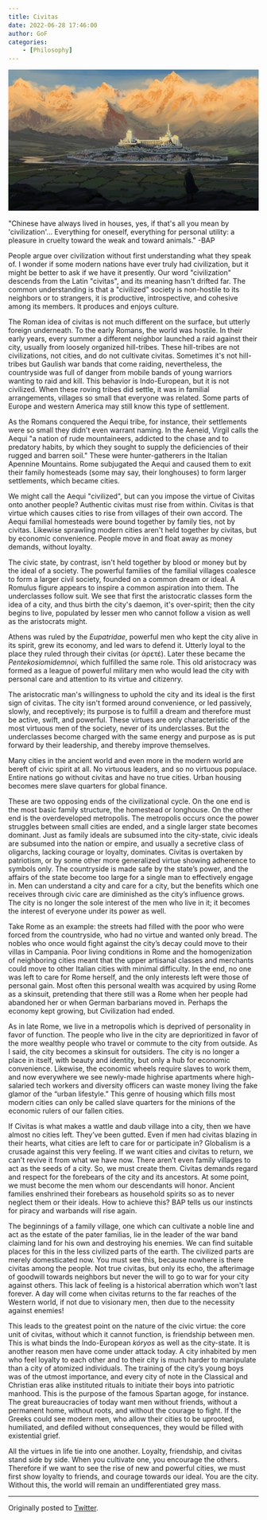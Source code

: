 ```yaml
---
title: Civitas
date: 2022-06-28 17:46:00
author: GoF
categories: 
	- [Philosophy]
---
```


![Gondolin by spartank42 on DevianArt](Civitas/Gondolin.jpg)

"Chinese have always lived in houses, yes, if that's all you mean by 'civilization'... Everything for oneself, everything for personal utility: a pleasure in cruelty toward the weak and toward animals." -BAP

People argue over civilization without first understanding what they speak of. I wonder if some modern nations have ever truly had civilization, but it might be better to ask if we have it presently. Our word "civilization" descends from the Latin "civitas", and its meaning hasn't drifted far. The common understanding is that a "civilized" society is non-hostile to its neighbors or to strangers, it is productive, introspective, and cohesive among its members. It produces and enjoys culture.

The Roman idea of civitas is not much different on the surface, but utterly foreign underneath. To the early Romans, the world was hostile. In their early years, every summer a different neighbor launched a raid against their city, usually from loosely organized hill-tribes. These hill-tribes are not civilizations, not cities, and do not cultivate civitas. Sometimes it's not hill-tribes but Gaulish war bands that come raiding, nevertheless, the countryside was full of danger from mobile bands of young warriors wanting to raid and kill. This behavior is Indo-European, but it is not civilized. When these roving tribes did
settle, it was in familial arrangements, villages so small that everyone was related. Some parts of Europe and western America may still know this type of settlement.

As the Romans conquered the Aequi tribe, for instance, their settlements were so small they didn't even warrant naming. In the Aeneid, Virgil calls the Aequi "a nation of rude mountaineers, addicted to the chase and to predatory habits, by which they sought to supply the deficiencies of their rugged and barren soil." These were hunter-gatherers in the Italian Apennine Mountains. Rome subjugated the Aequi and caused them to exit their family homesteads (some may say, their longhouses) to form larger settlements, which became cities.

We might call the Aequi "civilized", but can you impose the virtue of Civitas onto another people? Authentic civitas must rise from within. Civitas is that virtue which causes cities to rise from villages of their own accord. The Aequi familial homesteads were bound together by family ties, not by civitas. Likewise sprawling modern cities aren't held together by civitas, but by economic convenience. People move in and float away as money demands, without loyalty.

The civic state, by contrast, isn't held together by blood or money but by the ideal of a society. The powerful families of the familial villages coalesce to form a larger civil society, founded on a common dream or ideal. A Romulus figure appears to inspire a common aspiration into them. The underclasses follow suit. We see that first the aristocratic classes form the idea of a city, and thus birth the city's daemon, it's over-spirit; then the city begins to live, populated by lesser men who cannot follow a vision as well as the aristocrats might.

Athens was ruled by the *Eupatridae*, powerful men who kept the city alive in its spirit, grew its economy, and led wars to defend it. Utterly loyal to the place they ruled through their civitas (or άρετέ). Later these became the *Pentekosiomidemnoi*, which fulfilled the same role. This old aristocracy was formed as a league of powerful military men who would lead the city with personal care and attention to its virtue and citizenry.

The aristocratic man's willingness to uphold the city and its ideal is the first sign of civitas. The city isn't formed around convenience, or led passively, slowly, and receptively; its purpose is to fulfill a dream and therefore must be active, swift, and powerful. These virtues are only characteristic of the most virtuous men of the society, never of its underclasses. But the underclasses become charged with the same energy and purpose as is put forward by their leadership, and thereby improve themselves.

Many cities in the ancient world and even more in the modern world are bereft of civic spirit at all. No virtuous leaders, and so no virtuous populace. Entire nations go without civitas and have no true cities. Urban housing becomes mere slave quarters for global finance.

These are two opposing ends of the civilizational cycle. On the one end is the most basic family structure, the homestead or longhouse. On the other end is the overdeveloped metropolis. The metropolis occurs once the power struggles between small cities are ended, and a single larger state becomes dominant. Just as family ideals are subsumed into the city-state, civic ideals are subsumed into the nation or empire, and usually a secretive class of oligarchs, lacking courage or loyalty, dominates. Civitas is overtaken by patriotism, or by some other more generalized virtue showing adherence to symbols only. The countryside is made safe by the state’s power, and the affairs of the state become too large for a single man to effectively engage in. Men can understand a city and care for a city, but the benefits which one receives through civic care are diminished as the city’s influence grows. The city is no longer the sole interest of the men who live in it; it becomes the interest of everyone under its power as well.

Take Rome as an example: the streets had filled with the poor who were forced from the countryside, who had no virtue and wanted only bread. The nobles who once would fight against the city’s decay could move to their villas in Campania. Poor living conditions in Rome and the homogenization of neighboring cities meant that the upper artisanal classes and merchants could move to other Italian cities with minimal difficulty. In the end, no one was left to care for Rome herself, and the only interests left were those of personal gain. Most often this personal wealth was acquired by using Rome as a skinsuit, pretending that there still was a Rome when her people had abandoned her or when German barbarians moved in. Perhaps the economy kept growing, but Civilization had ended.

As in late Rome, we live in a metropolis which is deprived of personality in favor of function. The people who live in the city are deprioritized in favor of the more wealthy people who travel or commute to the city from outside. As I said, the city becomes a skinsuit for outsiders. The city is no longer a place in itself, with beauty and identity, but only a hub for economic convenience. Likewise, the economic wheels require slaves to work them, and now everywhere we see newly-made highrise apartments where high-salaried tech workers and diversity officers can waste money living the fake glamor of the “urban lifestyle.” This genre of housing which fills most modern cities can only be called slave quarters for the minions of the economic rulers of our fallen cities.

If Civitas is what makes a wattle and daub village into a city, then we have almost no cities left. They’ve been gutted. Even if men had civitas blazing in their hearts, what cities are left to care for or participate in? Globalism is a crusade against this very feeling. If we want cities and civitas to return, we can't revive it from what we have now. There aren’t even family villages to act as the seeds of a city. So, we must create them. Civitas demands regard and respect for the forebears of the city and its ancestors. At some point, we must become the men whom our descendants will honor. Ancient families enshrined their forebears as household spirits so as to never neglect them or their ideals. How to achieve this? BAP tells us our instincts for piracy and warbands will rise again.

The beginnings of a family village, one which can cultivate a noble line and act as the estate of the pater familias, lie in the leader of the war band claiming land for his own and destroying his enemies. We can find suitable places for this in the less civilized parts of the earth. The civilized parts are merely domesticated now. You must see this, because nowhere is there civitas among the people. Not true civitas, but only its echo, the afterimage of goodwill towards neighbors but never the will to go to war for your city against others. This lack of feeling is a historical aberration which won't last forever. A day will come when civitas returns to the far reaches of the Western world, if not due to visionary men, then due to the necessity against enemies!

This leads to the greatest point on the nature of the civic virtue: the core unit of civitas, without which it cannot function, is friendship between men. This is what binds the Indo-European *kóryos* as well as the city-state. It is another reason men have come under attack today. A city inhabited by men who feel loyalty to each other and to their city is much harder to manipulate than a city of atomized individuals. The training of the city’s young boys was of the utmost importance, and every city of note in the Classical and Christian eras alike instituted rituals to initiate their boys into patriotic manhood. This is the purpose of the famous Spartan agoge, for instance. The great bureaucracies of today want men without friends, without a permanent home, without roots, and without the courage to fight. If the Greeks could see modern men, who allow their cities to be uprooted, humiliated, and defiled without consequences, they would be filled with existential grief.

All the virtues in life tie into one another. Loyalty, friendship, and civitas stand side by side. When you cultivate one, you encourage the others. Therefore if we want to see the rise of new and powerful cities, we must first show loyalty to friends, and courage towards our ideal. You are the city. Without this, the world will remain an undifferentiated grey mass.

<hr>

Originally posted to [Twitter](https://x.com/ogmios/status/1541900763705872385).